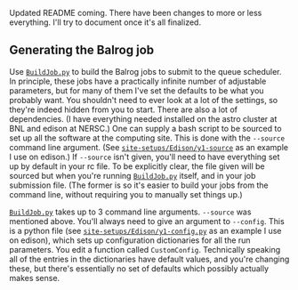 Updated README coming. There have been changes to more or less everything. I'll try to document once it's all finalized.

## Generating the Balrog job

Use [```BuildJob.py```](https://github.com/suchyta1/BalrogMPI/blob/nompi/BuildJob.py) to build the Balrog jobs to submit to the queue scheduler.
In principle, these jobs have a practically infinite number of adjustable parameters, but for many of them I've set the defaults to be what you probably want.
You shouldn't need to ever look at a lot of the settings, so they're indeed hidden from you to start.
There are also a lot of dependencies. (I have everything needed installed on the astro cluster at BNL and edison at NERSC.)
One can supply a bash script to be sourced to set up all the software at the computing site.
This is done with the ```--source``` command line argument.
(See [```site-setups/Edison/y1-source```](https://github.com/suchyta1/BalrogMPI/blob/nompi/site-setups/Edison/y1-config.py) as an example I use on edison.)
If ```--source``` isn't given, you'll need to have everything set up by default in your rc file.
To be explicitly clear, the file given will be sourced but when  you're running [```BuildJob.py```](https://github.com/suchyta1/BalrogMPI/blob/nompi/BuildJob.py) itself,
and in your job submission file. (The former is so it's easier to build your jobs from the command line, without requiring you to manually set things up.)

[```BuildJob.py```](https://github.com/suchyta1/BalrogMPI/blob/nompi/BuildJob.py) takes up to 3 command line arguments.
```--source``` was mentioned above.
You'll always need to give an argument to ```--config```. This is a python file 
(see [```site-setups/Edison/y1-config.py```](https://github.com/suchyta1/BalrogMPI/blob/nompi/site-setups/Edison/y1-config.py) as an example I use on edison), 
which sets up configuration dictionaries for all the run parameters.
You edit a function called ```CustomConfig```.
Technically speaking all of the entries in the dictionaries have default values, and you're changing these,
but there's essentially no set of defaults which possibly actually makes sense.
